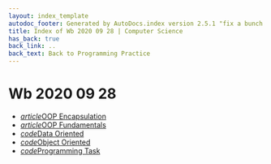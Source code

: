 ```yaml
---
layout: index_template
autodoc_footer: Generated by AutoDocs.index version 2.5.1 "fix a bunch of bugs" ⓒ Starwort, 2020
title: Index of Wb 2020 09 28 | Computer Science
has_back: true
back_link: ..
back_text: Back to Programming Practice
---
```


# **Wb 2020 09 28**

- <a href='./OOP_encapsulation.md'><i title='MD file' class="material-icons">article</i>OOP Encapsulation</a>
- <a href='./OOP_fundamentals.md'><i title='MD file' class="material-icons">article</i>OOP Fundamentals</a>
- <a href='./data_oriented.py'><i title='PY file' class="material-icons">code</i>Data Oriented</a>
- <a href='./object_oriented.py'><i title='PY file' class="material-icons">code</i>Object Oriented</a>
- <a href='./programming_task.py'><i title='PY file' class="material-icons">code</i>Programming Task</a>
